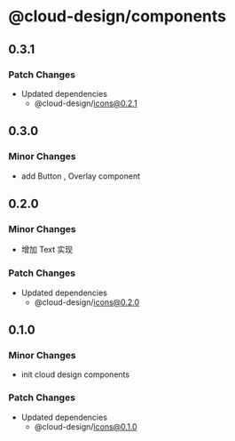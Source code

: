# @cloud-design/components

## 0.3.1

### Patch Changes

- Updated dependencies
  - @cloud-design/icons@0.2.1

## 0.3.0

### Minor Changes

- add Button , Overlay component

## 0.2.0

### Minor Changes

- 增加 Text 实现

### Patch Changes

- Updated dependencies
  - @cloud-design/icons@0.2.0

## 0.1.0

### Minor Changes

- init cloud design components

### Patch Changes

- Updated dependencies
  - @cloud-design/icons@0.1.0
